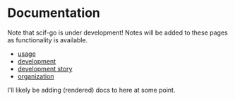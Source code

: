 # Documentation

Note that scif-go is under development! Notes will be added to these pages as
functionality is available.

 - [usage](usage.md)
 - [development](development.md)
 - [development story](story.md)
 - [organization](organization.md)

I'll likely be adding (rendered) docs to here at some point.
